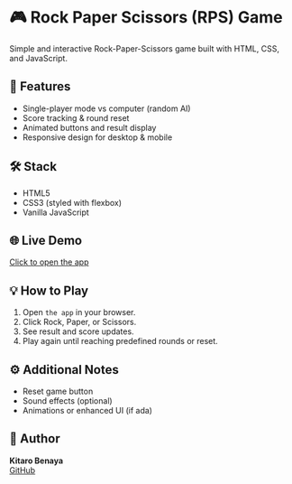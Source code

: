 # 🎮 Rock Paper Scissors (RPS) Game

Simple and interactive Rock-Paper-Scissors game built with HTML, CSS, and JavaScript.

## 🚀 Features
- Single-player mode vs computer (random AI)
- Score tracking & round reset
- Animated buttons and result display
- Responsive design for desktop & mobile

## 🛠️ Stack
- HTML5
- CSS3 (styled with flexbox)
- Vanilla JavaScript

## 🌐 Live Demo

[Click to open the app](https://kitarobenaya.github.io/RPSgame/)

## 💡 How to Play
1. Open `the app` in your browser.
2. Click Rock, Paper, or Scissors.
3. See result and score updates.
4. Play again until reaching predefined rounds or reset.

## ⚙️ Additional Notes
- Reset game button
- Sound effects (optional)
- Animations or enhanced UI (if ada)

## 👤 Author
**Kitaro Benaya**  
[GitHub](https://github.com/kitarobenaya)

